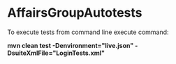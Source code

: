 # AffairsGroupAutotests


To execute tests from command line execute command:

 **mvn clean test -Denvironment="live.json" -DsuiteXmlFile="LoginTests.xml"**
